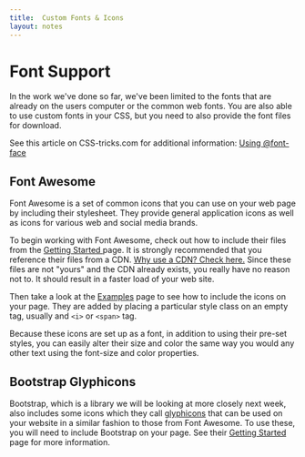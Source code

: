 ```yaml
---
title:  Custom Fonts & Icons
layout: notes
---
```


# Font Support
In the work we've done so far, we've been limited to the fonts that are already on the users computer or the common web fonts.  You are also able to use custom fonts in your CSS, but you need to also provide the font files for download.  

See this article on CSS-tricks.com for additional information:  [Using @font-face](https://css-tricks.com/snippets/css/using-font-face/)


## Font Awesome
Font Awesome is a set of common icons that you can use on your web page by including their stylesheet.  They provide general application icons as well as icons for various web and social media brands.

To begin working with Font Awesome, check out how to include their files from the [Getting Started ](https://fortawesome.github.io/Font-Awesome/get-started/) page. It is strongly recommended that you reference their files from a CDN.  [Why use a CDN?  Check here.](https://gtmetrix.com/why-use-a-cdn.html)  Since these files are not "yours" and the CDN already exists, you really have no reason not to. It should result in a faster load of your web site.

Then take a look at the [Examples](https://fortawesome.github.io/Font-Awesome/examples/) page to see how to include the icons on your page.  They are added by placing a particular style class on an empty tag, usually and `<i>` or `<span>` tag.

Because these icons are set up as a font, in addition to using their pre-set styles, you can easily alter their size and color the same way you would any other text using the font-size and color properties.  


## Bootstrap Glyphicons
Bootstrap, which is a library we will be looking at more closely next week, also includes some icons which they call [glyphicons](http://getbootstrap.com/components/#glyphicons) that can be used on your website in a similar fashion to those from Font Awesome.  To use these, you will need to include Bootstrap on your page.  See their [Getting Started](http://getbootstrap.com/getting-started/) page for more information.
